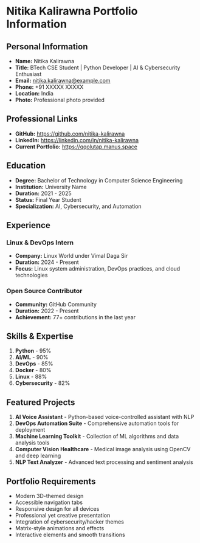 # Nitika Kalirawna Portfolio Information

## Personal Information
- **Name:** Nitika Kalirawna
- **Title:** BTech CSE Student | Python Developer | AI & Cybersecurity Enthusiast
- **Email:** nitika.kalirawna@example.com
- **Phone:** +91 XXXXX XXXXX
- **Location:** India
- **Photo:** Professional photo provided

## Professional Links
- **GitHub:** https://github.com/nitika-kalirawna
- **LinkedIn:** https://linkedin.com/in/nitika-kalirawna
- **Current Portfolio:** https://qqolutap.manus.space

## Education
- **Degree:** Bachelor of Technology in Computer Science Engineering
- **Institution:** University Name
- **Duration:** 2021 - 2025
- **Status:** Final Year Student
- **Specialization:** AI, Cybersecurity, and Automation

## Experience
### Linux & DevOps Intern
- **Company:** Linux World under Vimal Daga Sir
- **Duration:** 2024 - Present
- **Focus:** Linux system administration, DevOps practices, and cloud technologies

### Open Source Contributor
- **Community:** GitHub Community
- **Duration:** 2022 - Present
- **Achievement:** 77+ contributions in the last year

## Skills & Expertise
1. **Python** - 95%
2. **AI/ML** - 90%
3. **DevOps** - 85%
4. **Docker** - 80%
5. **Linux** - 88%
6. **Cybersecurity** - 82%

## Featured Projects
1. **AI Voice Assistant** - Python-based voice-controlled assistant with NLP
2. **DevOps Automation Suite** - Comprehensive automation tools for deployment
3. **Machine Learning Toolkit** - Collection of ML algorithms and data analysis tools
4. **Computer Vision Healthcare** - Medical image analysis using OpenCV and deep learning
5. **NLP Text Analyzer** - Advanced text processing and sentiment analysis

## Portfolio Requirements
- Modern 3D-themed design
- Accessible navigation tabs
- Responsive design for all devices
- Professional yet creative presentation
- Integration of cybersecurity/hacker themes
- Matrix-style animations and effects
- Interactive elements and smooth transitions

